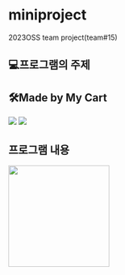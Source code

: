 # miniproject
2023OSS team project(team#15)

## 💻프로그램의 주제

## 🛠Made by My Cart
<html>
     <img src="https://img.shields.io/badge/C-EAEAEA?style=flat-square&logo=C&logoColor=black">
     <img src="https://img.shields.io/badge/html-E34F26?style=flat-square&logo=C&logoColor=white"/>
     </html>
     
  ## 프로그램 내용
  <html>
     <img src= "https://cdn.pixabay.com/photo/2013/07/12/14/53/cart-148964_960_720.png" width="200" height = "200">
     </html>
